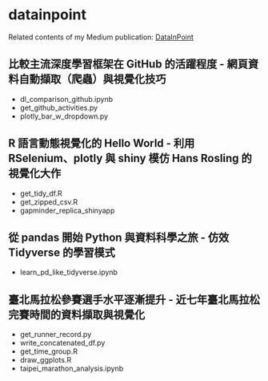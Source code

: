 # datainpoint

Related contents of my Medium publication: [DataInPoint](https://medium.com/datainpoint)

## 比較主流深度學習框架在 GitHub 的活躍程度 - 網頁資料自動擷取（爬蟲）與視覺化技巧

- dl_comparison_github.ipynb
- get_github_activities.py
- plotly_bar_w_dropdown.py

## R 語言動態視覺化的 Hello World - 利用 RSelenium、plotly 與 shiny 模仿 Hans Rosling 的視覺化大作

- get_tidy_df.R
- get_zipped_csv.R
- gapminder_replica_shinyapp

## 從 pandas 開始 Python 與資料科學之旅 - 仿效 Tidyverse 的學習模式

- learn_pd_like_tidyverse.ipynb

## 臺北馬拉松參賽選手水平逐漸提升 - 近七年臺北馬拉松完賽時間的資料擷取與視覺化

- get_runner_record.py
- write_concatenated_df.py
- get_time_group.R
- draw_ggplots.R
- taipei_marathon_analysis.ipynb